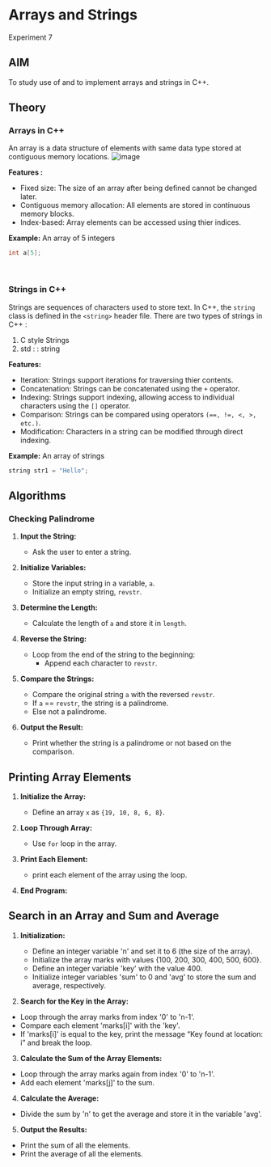 # Arrays and Strings
Experiment 7


## AIM
To study use of and to implement arrays and strings in C++.

## Theory

### Arrays in C++
An array is a data structure of elements with same data type stored at contiguous memory locations. 
![image](https://images.app.goo.gl/o7YGBEiosDpRrsMn8a2d5f40e1371)


**Features :**
- Fixed size: The size of an array after being defined cannot be changed later.
- Contiguous memory allocation: All elements are stored in continuous memory blocks.
- Index-based: Array elements can be accessed using thier indices.

**Example:**
An array of 5 integers
```cpp
int a[5]; 
```
<br>


### Strings in C++
Strings are sequences of characters used to store text. In C++, the `string` class is defined in the ```<string>``` header file. There are two types of strings in C++ : <br>
1. C style Strings
2. std : : string

**Features:**
- Iteration: Strings support iterations for traversing thier contents.
- Concatenation: Strings can be concatenated using the `+` operator.
- Indexing: Strings support indexing, allowing access to individual characters using the `[]` operator.
- Comparison: Strings can be compared using operators `(==, !=, <, >, etc.)`.
- Modification: Characters in a string can be modified through direct indexing.

**Example:**
An array of strings
```cpp
string str1 = "Hello"; 
```
## Algorithms
### Checking Palindrome


1. **Input the String:**
   - Ask the user to enter a string.

2. **Initialize Variables:**
   - Store the input string in a variable, `a`.
   - Initialize an empty string, `revstr`.

3. **Determine the Length:**
   - Calculate the length of `a` and store it in `length`.

4. **Reverse the String:**
   - Loop from the end of the string to the beginning:
     - Append each character to `revstr`.

5. **Compare the Strings:**
   - Compare the original string `a` with the reversed `revstr`.
   - If `a` == `revstr`, the string is a palindrome.
   - Else not a palindrome.

6. **Output the Result:**
   - Print whether the string is a palindrome or not based on the comparison.


## Printing Array Elements

1. **Initialize the Array:**
   - Define an array `x` as  `{19, 10, 8, 6, 8}`.

2. **Loop Through Array:**
   - Use `for` loop in the array.

3. **Print Each Element:**
   - print each element of the array using the loop.

4. **End Program:**



## Search in an Array and Sum and Average

1. **Initialization:**
   - Define an integer variable 'n' and set it to 6 (the size of the array).
   - Initialize the array marks with values {100, 200, 300, 400, 500, 600}.
   - Define an integer variable 'key' with the value 400.
   - Initialize integer variables 'sum' to 0 and 'avg' to store the sum and average, respectively.

2.	**Search for the Key in the Array:**
   - Loop through the array marks from index '0' to 'n-1'.
   - Compare each element 'marks[i]' with the 'key'.
   - If 'marks[i]' is equal to the key, print the message “Key found at location: i” and break the loop.

3.	**Calculate the Sum of the Array Elements:**
   - Loop through the array marks again from index '0' to 'n-1'.
   - Add each element 'marks[j]' to the sum.

4.	**Calculate the Average:**
   - Divide the sum by 'n' to get the average and store it in the variable 'avg'.

5.	**Output the Results:**
   - Print the sum of all the elements.
   - Print the average of all the elements.